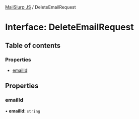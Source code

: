 [MailSlurp JS](../README.md) / DeleteEmailRequest

# Interface: DeleteEmailRequest

## Table of contents

### Properties

- [emailId](DeleteEmailRequest.md#emailid)

## Properties

### emailId

• **emailId**: `string`
